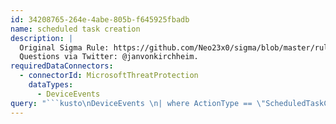 ```yaml
---
id: 34208765-264e-4abe-805b-f645925fbadb
name: scheduled task creation
description: |
  Original Sigma Rule: https://github.com/Neo23x0/sigma/blob/master/rules/windows/process_creation/win_susp_schtask_creation.yml.
  Questions via Twitter: @janvonkirchheim.
requiredDataConnectors:
  - connectorId: MicrosoftThreatProtection
    dataTypes:
      - DeviceEvents
query: "```kusto\nDeviceEvents \n| where ActionType == \"ScheduledTaskCreated\"\n  and InitiatingProcessAccountSid != \"S-1-5-18\"\n```"
---
```



